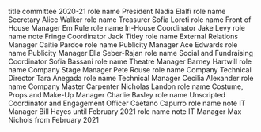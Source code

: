 title	committee
2020-21
role	name
President
Nadia Elalfi
role	name
Secretary
Alice Walker
role	name
Treasurer
Sofia Loreti
role	name
Front of House Manager
Em Rule
role	name
In-House Coordinator
Jake Levy
role	name	note
Fringe Coordinator
Jack Titley
role	name
External Relations Manager
Caitie Pardoe
role	name
Publicity Manager
Ace Edwards
role	name
Publicity Manager
Ella Seber-Rajan
role	name
Social and Fundraising Coordinator
Sofia Bassani
role	name
Theatre Manager
Barney Hartwill
role	name
Company Stage Manager
Pete Rouse
role	name
Company Technical Director
Tara Anegada
role	name
Technical Manager
Cecilia Alexander
role	name
Company Master Carpenter
Nicholas Landon
role	name
Costume, Props and Make-Up Manager
Charlie Basley
role	name
Unscripted Coordinator and Engagement Officer
Caetano Capurro
role	name	note
IT Manager
Bill Hayes
until February 2021
role	name	note
IT Manager
Max Nichols
from February 2021
